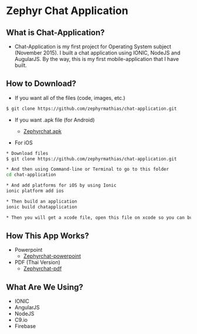 # Zephyr Chat Application

## What is Chat-Application?
-  Chat-Application is my first project for Operating System subject (November 2015).
I built a chat application using IONIC, NodeJS and AugularJS.
By the way, this is my first mobile-application that I have built.

## How to Download?
* If you want all of the files (code, images, etc.)
```sh
$ git clone https://github.com/zephyrmathias/chat-application.git
```
* If you want .apk file (for Android)
  - [Zephyrchat.apk]

* For iOS
```sh
* Download files
$ git clone https://github.com/zephyrmathias/chat-application.git

* And then using Command-line or Terminal to go to this folder
cd chat-application

* And add platforms for iOS by using Ionic
ionic platform add ios

* Then build an application
ionic build chatapplication

* Then you will get a xcode file, open this file on xcode so you can build an application.
```

## How This App Works?
  * Powerpoint
    - [Zephyrchat-powerpoint]
  * PDF (Thai Version)
    - [Zephyrchat-pdf]

## What Are We Using?
- IONIC
- AngularJS
- NodeJS
- C9.io
- Firebase

[Zephyrchat.apk]: <http://www.mediafire.com/download/s98n5etl8i8o958/zephyrchat.apk>
[Zephyrchat-powerpoint]: <http://www.mediafire.com/download/2iqksjy6411qz8k/zephyrchat_powerpoint.pptx>
[Zephyrchat-pdf]: <http://www.mediafire.com/download/eb8fcgwd8g88ii7/%E0%B8%84%E0%B8%B9%E0%B9%88%E0%B8%A1%E0%B8%B7%E0%B8%AD%E0%B8%81%E0%B8%B2%E0%B8%A3%E0%B9%83%E0%B8%8A%E0%B9%89%E0%B8%87%E0%B8%B2%E0%B8%99_zephyrchat.pdf>
